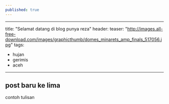 ```yaml
---
published: true
---
```

---
title:  "Selamat datang di blog punya reza"
header:
  teaser: "http://images.all-free-download.com/images/graphicthumb/domes_minarets_amp_finals_517056.jpg"
tags:
  - hujan
  - gerimis
  - aceh
---

## post baru ke lima

contoh tulisan
